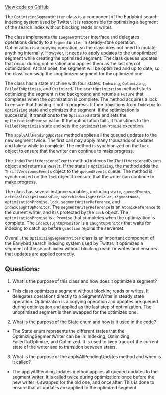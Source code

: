 [View code on GitHub](https://github.com/misbahsy/the-algorithm/src/java/com/twitter/search/earlybird/partition/OptimizingSegmentWriter.java)

The `OptimizingSegmentWriter` class is a component of the Earlybird search indexing system used by Twitter. It is responsible for optimizing a segment of the search index without blocking reads or writes. 

The class implements the `ISegmentWriter` interface and delegates operations directly to a `SegmentWriter` in steady-state operation. Optimization is a copying operation, so the class does not need to mutate anything internally. However, it needs to apply updates to the unoptimized segment while creating the optimized segment. The class queues updates that occur during optimization and applies them as the last step of optimization. At that point, the segment will be optimized and up to date, so the class can swap the unoptimized segment for the optimized one.

The class has a state machine with four states: `Indexing`, `Optimizing`, `FailedToOptimize`, and `Optimized`. The `startOptimization` method starts optimizing the segment in the background and returns a `Future` that completes when the optimization is complete. The method acquires a lock to ensure that flushing is not in progress. It then transitions from `Indexing` to `Optimizing` state and optimizes the segment. If the optimization is successful, it transitions to the `Optimized` state and sets the `optimizationPromise` value. If the optimization fails, it transitions to the `FailedToOptimize` state and sets the `optimizationPromise` exception.

The `applyAllPendingUpdates` method applies all the queued updates to the new segment twice. The first call may apply many thousands of updates and take a while to complete. The method is synchronized on the `lock` object to ensure that the writer can continue to make progress.

The `indexThriftVersionedEvents` method indexes the `ThriftVersionedEvents` object and returns a `Result`. If the state is `Optimizing`, the method adds the `ThriftVersionedEvents` object to the `queuedEvents` queue. The method is synchronized on the `lock` object to ensure that the writer can continue to make progress.

The class has several instance variables, including `state`, `queuedEvents`, `criticalExceptionHandler`, `searchIndexingMetricSet`, `segmentName`, `optimizationPromise`, `lock`, `segmentWriterReference`, and `indexCaughtUpMonitor`. The `segmentWriterReference` is an `AtomicReference` to the current writer, and it is protected by the `lock` object. The `optimizationPromise` is a `Promise` that completes when the optimization is complete. The `indexCaughtUpMonitor` is a `CaughtUpMonitor` that waits for indexing to catch up before `gcAction` rejoins the serverset.

Overall, the `OptimizingSegmentWriter` class is an important component of the Earlybird search indexing system used by Twitter. It optimizes a segment of the search index without blocking reads or writes and ensures that updates are applied correctly.
## Questions: 
 1. What is the purpose of this class and how does it optimize a segment?
- This class optimizes a segment without blocking reads or writes. It delegates operations directly to a SegmentWriter in steady state operation. Optimization is a copying operation and updates are queued during optimization and applied as the last step of optimization. The unoptimized segment is then swapped for the optimized one.

2. What is the purpose of the State enum and how is it used in the code?
- The State enum represents the different states that the OptimizingSegmentWriter can be in: Indexing, Optimizing, FailedToOptimize, and Optimized. It is used to keep track of the current state of the writer and to transition between states.

3. What is the purpose of the applyAllPendingUpdates method and when is it called?
- The applyAllPendingUpdates method applies all queued updates to the segment writer. It is called twice during optimization: once before the new writer is swapped for the old one, and once after. This is done to ensure that all updates are applied to the optimized segment.
